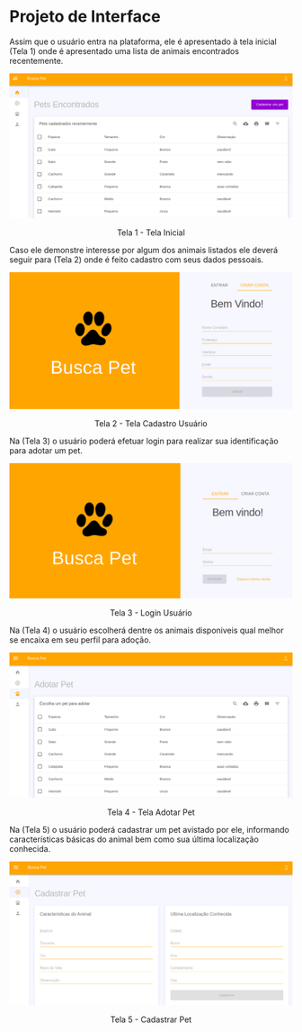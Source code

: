 # Projeto de Interface

 Assim que o usuário entra na plataforma, ele é apresentado à tela inicial (Tela 1) onde é apresentado uma lista de animais encontrados recentemente.

![Interface](img/tela_inicial_tela1.png)
<center> Tela 1 - Tela Inicial </center>

Caso ele demonstre interesse por algum dos animais listados ele deverá seguir para (Tela 2) onde é feito cadastro com seus dados pessoais. 

![Interface](img/cadastrar_humano_tela5.png)
<center> Tela 2 - Tela Cadastro Usuário </center>

Na (Tela 3) o usuário poderá efetuar login para realizar sua identificação para adotar um pet.

![Interface](img/login_busca_pet_tela4.png)
<center> Tela 3 - Login Usuário </center>



Na (Tela 4) o usuário escolherá dentre os animais disponiveis qual melhor se encaixa em seu perfil para adoção.


![Interface](img/adotar_pet_tela3.png)
<center> Tela 4 - Tela Adotar Pet </center>


Na (Tela 5) o usuário poderá cadastrar um pet avistado por ele, informando características básicas do animal bem como sua última localização conhecida.

![Interface](img/cadastrar_pet_tela2.png)
<center> Tela 5 - Cadastrar Pet </center>



